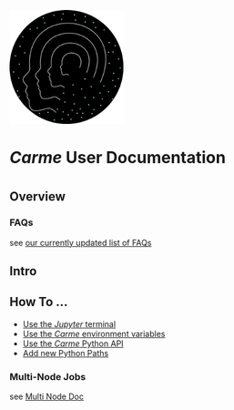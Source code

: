 
<img src="Images/carme-round.png" width="200"><br>
<h1> <i>Carme</i> User Documentation <H1>

## Overview

### FAQs
see [our currently updated list of FAQs](FAQ.md)

## Intro


## How To ...
* [Use the *Jupyter* terminal](HowTo_Terminal.md)
* [Use the *Carme* environment variables](HowTo_Variables_and_Bashrc.md)
* [Use the *Carme* Python API](Carme_Python_API.md)
* [Add new Python Paths](HowTo_Paths.md)

### Multi-Node Jobs
see [Multi Node Doc](Multi_Node_Jobs/readme.md)
